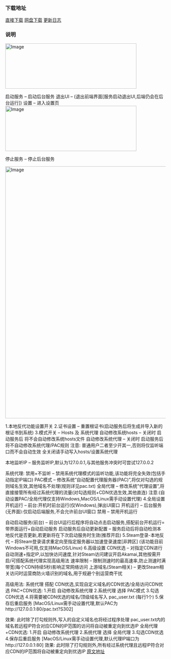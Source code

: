 ### 下载地址
[直接下载](https://www.dogfight360.com/blog/wp-content/uploads/2025/10/steamcommunity_302_AMD64_V13.0.07_fix.zip)
[网盘下载](https://wwid.lanzouw.com/iAFkT37g1wni)
[更新日志](https://www.dogfight360.com/blog/18682/)

### 说明
<img width="412" height="142" alt="Image" src="https://github.com/user-attachments/assets/7b8f9319-7271-42c8-ad10-6907edb3c341" />

启动服务 – 启动后台服务
退出UI – (退出前端界面[服务启动退出UI,后端仍会在后台运行])
设置 – 进入设置页
<img width="412" height="142" alt="Image" src="https://github.com/user-attachments/assets/24ebf42e-12ce-4a9c-8097-face6e1e30ba" />

停止服务 – 停止后台服务

<img width="709" height="791" alt="Image" src="https://github.com/user-attachments/assets/87a86ded-9930-4883-9195-3ef4f4ca4fee" />

1.本地反代功能设置开关 
2.证书设置 – 重置根证书(启动服务后将生成并导入新的根证书到系统)
3.模式开关 – Hosts 及 系统代理
自动修改系统hosts – 关闭时 启动服务后 将不会自动修改系统hosts文件
自动修改系统代理 – 关闭时 启动服务后 将不自动修改系统代理/PAC规则
注意:
普通用户二者至少开其一,否则将仅监听端口而不会自动生效
全关闭请手动写入hosts/设置系统代理

本地监听IP – 服务监听IP,默认为127.0.0.1,与其他服务冲突时可尝试127.0.0.2

系统代理:
禁用+不监听 – 禁用系统代理模式的监听功能,该功能将完全失效(包括手动指定IP端口)
PAC模式 – 修改系统”自动配置代理服务器(PAC)”,将仅对勾选的规则域名生效,其他域名不处理(规则详见pac.txt)
全局代理 – 修改系统”代理设置”,将直接接管所有经过系统代理的流量(对勾选规则+CDN优选生效,其他直连)
注意:(自动设置PAC/全局代理仅支持Windows,MacOS/Linux需手动设置代理)
4.全局设置
开机运行 – 前台:开机时前台运行(仅Windows),弹出UI窗口
开机运行 – 后台服务(无界面):仅启动后端服务,不会允许前台UI窗口
禁用 – 禁用开机运行

自动启动服务(前台) – 前台UI运行后程序将自动点击启动服务,搭配前台开机运行=带界面运行+自动启动服务
启动服务后自动更新配置 – 服务启动后将自动检测本地反代是否更新,若更新将在下次启动服务时生效(推荐开启)
5.Steam登录-本地反代 – 将Steam登录请求重定向至指定服务器以加速登录速度[非跨区]
(该功能目前Windows不可用,仅支持MacOS/Linux)
6.高级设置
CDN优选 – 对指定CDN进行自动测速+指定IP,以加快访问速度,针对Steam访问建议开启Akamai,其他按需开启/可搭配系统代理实现高级用法
速率限制 – 限制测速时的最高速率,防止测速时满带宽(每个CDN持续5秒)影响正常网络访问
上游域名(Steam相关) – 更改Steam相关访问时运营商防火墙识别的域名,用于规避个别运营商干扰

高级用法: 系统代理 搭配 CDN优选,实现自定义域名的CDN优选/全局访问CDN优选
PAC+CDN优选:
1.开启 自动修改系统代理
2.系统代理 选择 PAC模式
3.勾选CDN优选
4.将需要被CDN优选的域名/顶级域名写入 pac_user.txt (每行1个)
5.保存后重启服务 [MacOS/Linux需手动设置代理,默认PAC为http://127.0.0.1:80/pac.txt?S302]

效果: 此时除了打勾规则外,写入的自定义域名也将经过程序处理
pac_user.txt内的域名若远程IP符合对应CDN的IP范围的访问将自动被重定向到优选IP
全局代理+CDN优选:
1.开启 自动修改系统代理
2.系统代理 选择 全局代理
3.勾选CDN优选
4.保存后重启服务 [MacOS/Linux需手动设置代理,默认代理IP端口为http://127.0.0.1:80]
效果: 此时除了打勾规则外,所有经过系统代理且远程IP符合对应CDN的IP范围将自动被重定向到优选IP
[原文地址](https://www.dogfight360.com/blog/knowledge-base/steamcommunity_302_13_manual/)